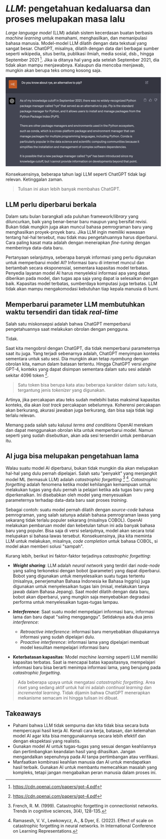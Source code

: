 # *LLM*: pengetahuan kedaluarsa dan proses melupakan masa lalu

*Large language model* (LLM) adalah sistem kecerdasan buatan berbasis *machine learning* untuk memahami, menghasilkan, dan memanipulasi bahasa manusia.
Model-model LLM dilatih dengan data tekstual yang sangat besar.
ChatGPT, misalnya, dilatih dengan data dari berbagai sumber seperti wikipedia, situs berita, publikasi ilmiah, media sosial, dsb., hingga September 2021 [^1].
Jika ia ditanya hal yang ada setelah September 2021, dia tidak akan mampu menjawabnya. Kalaupun dia mencoba menjawab, mungkin akan berupa teks omong kosong saja.

![](rye.png)

Konsekuensinya, beberapa tahun lagi LLM seperti ChatGPT tidak lagi relevan. Ketinggalan zaman.

> Tulisan ini akan lebih banyak membahas ChatGPT.

## LLM perlu diperbarui berkala

Dalam satu bulan barangkali ada puluhan framework/*library* yang diluncurkan, baik yang benar-benar baru maupun yang bersifat revisi.
Bukan tidak mungkin juga akan muncul bahasa pemrograman baru yang menghasilkan proyek-proyek baru.
Jika LLM ingin memiliki wawasan tentang hal-hal tersebut, mau tidak mau pengetahuannya harus diperbarui.
Cara paling kasat mata adalah dengan menerapkan *fine-tuning* dengan memberinya data-data baru.

Pertanyaan selanjutnya, seberapa banyak informasi yang perlu digunakan untuk memperbarui model AI?
Informasi baru di internet muncul dan bertambah secara eksponensial, sementara kapasitas model terbatas.
Penyedia layanan model AI harus menyeleksi informasi apa yang dapat diberikan pada model, dan tugas apa saja yang dapat ia selesaikan dengan baik.
Kapasitas model terbatas, sumberdaya komputasi juga terbatas. LLM tidak akan mampu mengakomodasi kebutuhan tiap kepala manusia di bumi.

## Memperbarui parameter LLM membutuhkan waktu tersendiri dan tidak *real-time*

Salah satu miskonsepsi adalah bahwa ChatGPT memperbarui pengetahuannya saat melakukan obrolan dengan pengguna.

Tidak.

Saat kita mengobrol dengan ChatGPT, dia tidak memperbarui parameternya saat itu juga.
Yang terjadi sebenarnya adalah, ChatGPT menyimpan konteks sementara untuk satu sesi.
Dia mungkin akan tetap *nyambung* dengan obrolan kita, namun dalam batasan tertentu.
Hingga ChatGPT versi *engine* GPT-4, konteks yang dapat disimpan sementara dalam satu sesi adalah sekitar 4096 token [^1].

> Satu token bisa berupa kata atau beberapa karakter dalam satu kata, tergantung jenis *tokenizer* yang digunakan.

Artinya, jika percakapan atau teks sudah melebihi batas maksimal kapasitas konteks, dia akan *lost track* percakapan sebelumnya.
Koherensi percakapan akan berkurang, akurasi jawaban juga berkurang, dan bisa saja tidak lagi terlalu relevan.

Memang pada salah satu kalusul *terms and conditions* OpenAI merekam dan dapat menggunakan obrolan kita untuk memperbarui model.
Namun seperti yang sudah disebutkan, akan ada sesi tersendiri untuk pembaruan itu.

## AI juga bisa melupakan pengetahuan lama

Walau suatu model AI diperbarui, bukan tidak mungkin dia akan melupakan hal-hal yang dulu pernah dipelajari.
Salah satu "penyakit" yang menjangkit model ML (termasuk LLM) adalah *catastrophic forgetting* [^2] [^3].
*Catastrophic forgetting* adalah fenomena ketika model kehilangan kemampuan untuk melakukan tugas yang dulu pernah ia pelajari ketika ada tugas baru yang diperkenalkan.
Ini disebabkan oleh model yang menyesuaikan parameternya terhadap data-data baru saat proses *training*.

Sebagai contoh: suatu model pernah dilatih dengan *source-code* bahasa pemrograman, yang salah satunya adalah bahasa pemrograman lawas yang sekarang tidak terlalu populer sekarang (misalnya COBOL). OpenAI melakukan pembaruan model dan kebetulan tahun ini ada banyak bahasa baru yang populer. Bisa saja di versi selanjutnya, model akan secara total melupakan si bahasa lawas tersebut.
Konsekuensinya, jika kita meminta LLM untuk melakukan, misalnya, *code completion* untuk bahasa COBOL, si model akan memberi solusi "sampah".

Kurang lebih, berikut ini faktor-faktor terjadinya *catastrophic forgetting*:

- **_Weight sharing_**: LLM adalah *neural network* yang terdiri dari *node-node* yang saling terkoneksi dengan bobot (parameter) yang dapat diperbarui. Bobot yang digunakan untuk menyelesaikan suatu tugas tertentu (misalnya, penerjemahan Bahasa Indonesia ke Bahasa Inggris) juga digunakan untuk menyelesaikan tugas lain (misal, melakukan tanya jawab dalam Bahasa Jepang). Saat model dilatih dengan data baru, bobot akan diperbarui, yang mungkin saja menyebabkan degradasi performa untuk menyelesaikan tugas-tugas lampau.

- **_Interference_**: Saat suatu model mempelajari informasi baru, informasi lama dan baru dapat "saling mengganggu". Setidaknya ada dua jenis *interference*:

    - *Retroactive interference*: informasi baru menyebabkan dilupakannya informasi yang sudah dipelajari dulu.
    - *Proactive interference*: informasi lama yang dipelajari membuat model kesulitan mempelajari informasi baru

- **Keterbatasan kapasitas**: Model *machine learning* seperti LLM memiliki kapasitas terbatas. Saat ia mencapai batas kapasitasnya, mempelajari informasi baru bisa berarti menimpa informasi lama, yang berujung pada *catastrophic forgetting*.

> Ada beberapa upaya untuk mengatasi *catastrophic forgetting*. Area riset yang sedang aktif untuk hal ini adalah *continual learning* dan *incremental learning*.
> Tidak dijamin bahwa ChatGPT menerapkan mekanisme semacam ini hingga tulisan ini dibuat.

## Takeaways

- Pahami bahwa LLM tidak sempurna dan kita tidak bisa secara buta mempercayai hasil kerja AI. Kenali cara kerja, batasan, dan kelemahan model AI agar kita bisa menggunakannya secara lebih efektif dan dengan ekspektasi yang realistis.
- Gunakan model AI untuk tugas-tugas yang sesuai dengan keahliannya dan pertimbangkan keandalan hasil yang dihasilkan. Jangan mengandalkan sepenuhnya pada AI tanpa pertimbangan atau verifikasi.
- Manfaatkan kombinasi keahlian manusia dan AI untuk mendapatkan hasil terbaik. Gunakan AI untuk membantu memecahkan masalah yang kompleks, tetapi jangan mengabaikan peran manusia dalam proses ini.


[^1]: https://cdn.openai.com/papers/gpt-4.pdf 
[^2]: French, R. M. (1999). Catastrophic forgetting in connectionist networks. Trends in cognitive sciences, 3(4), 128-135.
[^3]: Ramasesh, V. V., Lewkowycz, A., & Dyer, E. (2022). Effect of scale on catastrophic forgetting in neural networks. In International Conference on Learning Representations.